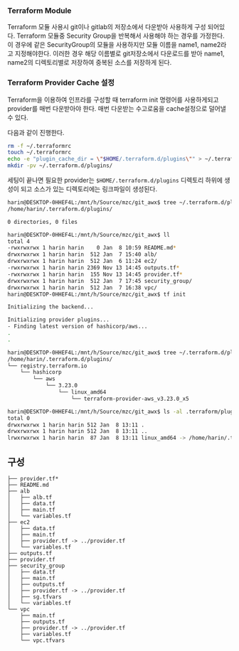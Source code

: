 ### Terraform Module 
Terraform 모듈 사용시 git이나 gitlab의 저장소에서 다운받아 사용하게 구성 되어있다.
Terraform 모듈중 Security Group을  반복해서 사용해야 하는 경우를 가정한다. 이 경우에 같은 SecurityGroup의 모듈을 사용하지만 모듈 이름을 name1, name2라고 지정해야한다. 이러한 경우 해당 이름별로 git저장소에서 다운로드를 받아 name1, name2의 디렉토리별로 저장하여 중복된 소스를 저장하게 된다.

### Terraform Provider Cache 설정
Terraform을 이용하여 인프라를 구성할 때 terraform init 명령어를 사용하게되고 provider를 매번 다운받아야 한다. 매번 다운받는 수고로움을 cache설정으로 덜어낼 수 있다.  

다음과 같이 진행한다.
```bash
rm -f ~/.terraformrc
touch ~/.terraformrc
echo -e "plugin_cache_dir = \"$HOME/.terraform.d/plugins\"" > ~/.terraformrc
mkdir -pv ~/.terraform.d/plugins/
```
세팅이 끝나면 필요한 provider는 `$HOME/.terraform.d/plugins` 디렉토리 하위에 생성이 되고 소스가 있는 디렉토리에는 링크파일이 생성된다.

```bash
harin@DESKTOP-0HHEF4L:/mnt/h/Source/mzc/git_awx$ tree ~/.terraform.d/plugins/
/home/harin/.terraform.d/plugins/

0 directories, 0 files

harin@DESKTOP-0HHEF4L:/mnt/h/Source/mzc/git_awx$ ll
total 4
-rwxrwxrwx 1 harin harin    0 Jan  8 10:59 README.md*
drwxrwxrwx 1 harin harin  512 Jan  7 15:40 alb/
drwxrwxrwx 1 harin harin  512 Jan  6 11:24 ec2/
-rwxrwxrwx 1 harin harin 2369 Nov 13 14:45 outputs.tf*
-rwxrwxrwx 1 harin harin  155 Nov 13 14:45 provider.tf*
drwxrwxrwx 1 harin harin  512 Jan  7 17:45 security_group/
drwxrwxrwx 1 harin harin  512 Jan  7 16:38 vpc/
harin@DESKTOP-0HHEF4L:/mnt/h/Source/mzc/git_awx$ tf init

Initializing the backend...

Initializing provider plugins...
- Finding latest version of hashicorp/aws...
.
.

harin@DESKTOP-0HHEF4L:/mnt/h/Source/mzc/git_awx$ tree ~/.terraform.d/plugins/
/home/harin/.terraform.d/plugins/
└── registry.terraform.io
    └── hashicorp
        └── aws
            └── 3.23.0
                └── linux_amd64
                    └── terraform-provider-aws_v3.23.0_x5

harin@DESKTOP-0HHEF4L:/mnt/h/Source/mzc/git_awx$ ls -al .terraform/plugins/registry.terraform.io/hashicorp/aws/3.23.0/
total 0
drwxrwxrwx 1 harin harin 512 Jan  8 13:11 .
drwxrwxrwx 1 harin harin 512 Jan  8 13:11 ..
lrwxrwxrwx 1 harin harin  87 Jan  8 13:11 linux_amd64 -> /home/harin/.terraform.d/plugins/registry.terraform.io/hashicorp/aws/3.23.0/linux_amd64
```



## 구성

```
├── provider.tf*
├── README.md
├── alb
│   ├── alb.tf
│   ├── data.tf
│   ├── main.tf
│   └── variables.tf
├── ec2
│   ├── data.tf
│   ├── main.tf
│   ├── provider.tf -> ../provider.tf
│   └── variables.tf
├── outputs.tf
├── provider.tf
├── security_group
│   ├── data.tf
│   ├── main.tf
│   ├── outputs.tf
│   ├── provider.tf -> ../provider.tf
│   ├── sg.tfvars
│   └── variables.tf
└── vpc
    ├── main.tf
    ├── outputs.tf
    ├── provider.tf -> ../provider.tf
    ├── variables.tf
    └── vpc.tfvars
```